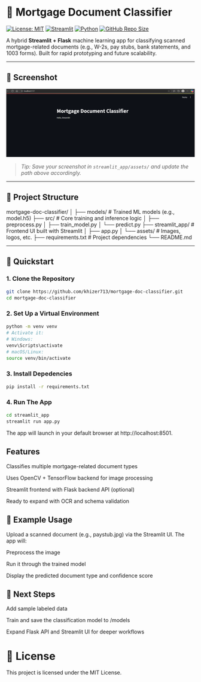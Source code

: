 # 🧾 Mortgage Document Classifier

[![License: MIT](https://img.shields.io/badge/License-MIT-blue.svg)](https://opensource.org/licenses/MIT)
[![Streamlit](https://img.shields.io/badge/Built%20with-Streamlit-ff4b4b?logo=streamlit&logoColor=white)](https://streamlit.io/)
[![Python](https://img.shields.io/badge/Python-3.11-blue?logo=python&logoColor=white)](https://www.python.org/)
[![GitHub Repo Size](https://img.shields.io/github/repo-size/khizer713/mortgage-doc-classifier)](https://github.com/khizer713/mortgage-doc-classifier)

A hybrid **Streamlit + Flask** machine learning app for classifying scanned mortgage-related documents (e.g., W-2s, pay stubs, bank statements, and 1003 forms). Built for rapid prototyping and future scalability.

---

## 📸 Screenshot

![App Screenshot](streamlit-app/assets/screenshot.png)

> _Tip: Save your screenshot in `streamlit_app/assets/` and update the path above accordingly._

---

## 📂 Project Structure

mortgage-doc-classifier/ 
│ ├── models/ # Trained ML models (e.g., model.h5) 
├── src/ # Core training and inference logic 
│ ├── preprocess.py 
│ ├── train_model.py 
│ └── predict.py 
├── streamlit_app/ # Frontend UI built with Streamlit 
│ ├── app.py 
│ └── assets/ # Images, logos, etc. 
├── requirements.txt # Project dependencies 
└── README.md

---

## 🚀 Quickstart

### 1. Clone the Repository

```bash
git clone https://github.com/khizer713/mortgage-doc-classifier.git
cd mortgage-doc-classifier
```

### 2. Set Up a Virtual Environment

```bash
python -m venv venv
# Activate it:
# Windows:
venv\Scripts\activate
# macOS/Linux:
source venv/bin/activate
```

### 3. Install Depedencies 

```bash
pip install -r requirements.txt
```

### 4. Run The App

```bash
cd streamlit_app
streamlit run app.py
```

The app will launch in your default browser at http://localhost:8501.

## Features
Classifies multiple mortgage-related document types

Uses OpenCV + TensorFlow backend for image processing

Streamlit frontend with Flask backend API (optional)

Ready to expand with OCR and schema validation

## 🧪 Example Usage
Upload a scanned document (e.g., paystub.jpg) via the Streamlit UI. The app will:

Preprocess the image

Run it through the trained model

Display the predicted document type and confidence score

## 📌 Next Steps
Add sample labeled data

Train and save the classification model to /models

Expand Flask API and Streamlit UI for deeper workflows

# 📄 License
This project is licensed under the MIT License.
